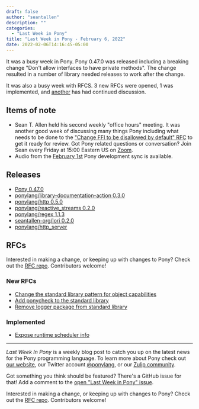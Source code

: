 ```yaml
---
draft: false
author: "seantallen"
description: ""
categories:
  - "Last Week in Pony"
title: "Last Week in Pony - February 6, 2022"
date: 2022-02-06T14:16:45-05:00
---
```


It was a busy week in Pony. Pony 0.47.0 was released including a breaking change "Don't allow interfaces to have private methods". The change resulted in a number of library needed releases to work after the change.

It was also a busy week with RFCS. 3 new RFCs were opened, 1 was implemented, and [another](https://github.com/ponylang/rfcs/pull/193) has had continued discussion.

<!-- more -->

## Items of note

- Sean T. Allen held his second weekly "office hours" meeting. It was another good week of discussing many things Pony including what needs to be done to the ["Change FFI to be disallowed by default" RFC](https://github.com/ponylang/rfcs/pull/195) to get it ready for review. Got Pony related questions or conversation? Join Sean every Friday at 15:00 Eastern US on [Zoom](https://us02web.zoom.us/j/77752669310?pwd=bSSyWWTduqMRfdvEpEBo9DICCDjxWA.1).
- Audio from the [February 1st](https://sync-recordings.ponylang.io/r/2022_02_01.m4a) Pony development sync is available.

## Releases

- [Pony 0.47.0](https://github.com/ponylang/ponyc/releases/tag/0.47.0)
- [ponylang/library-documentation-action 0.3.0](https://github.com/ponylang/library-documentation-action/releases/tag/0.3.0)
- [ponylang/http 0.5.0](https://github.com/ponylang/http/releases/tag/0.5.0)
- [ponylang/reactive_streams 0.2.0](https://github.com/ponylang/reactive_streams/releases/tag/0.2.0)
- [ponylang/regex 1.1.3](https://github.com/ponylang/regex/releases/tag/1.1.3)
- [seantallen-org/lori 0.2.0](https://github.com/seantallen-org/lori/releases/tag/0.2.0)
- [ponylang/http_server](https://github.com/ponylang/http_server/releases/tag/0.4.0)

## RFCs

Interested in making a change, or keeping up with changes to Pony? Check out the [RFC repo](https://github.com/ponylang/rfcs). Contributors welcome!

### New RFCs

- [Change the standard library pattern for object capabilities](https://github.com/ponylang/rfcs/pull/196)
- [Add ponycheck to the standard library](https://github.com/ponylang/rfcs/pull/197)
- [Remove logger package from standard library](https://github.com/ponylang/rfcs/pull/198)

### Implemented

- [Expose runtime scheduler info](https://github.com/ponylang/rfcs/pull/194)

---

_Last Week In Pony_ is a weekly blog post to catch you up on the latest news for the Pony programming language. To learn more about Pony check out [our website](https://ponylang.io), our Twitter account [@ponylang](https://twitter.com/ponylang), or our [Zulip community](https://ponylang.zulipchat.com).

Got something you think should be featured? There's a GitHub issue for that! Add a comment to the [open "Last Week in Pony" issue](https://github.com/ponylang/ponylang.github.io/issues?q=is%3Aissue+is%3Aopen+label%3Alast-week-in-pony).

Interested in making a change, or keeping up with changes to Pony? Check out the [RFC repo](https://github.com/ponylang/rfcs). Contributors welcome!
